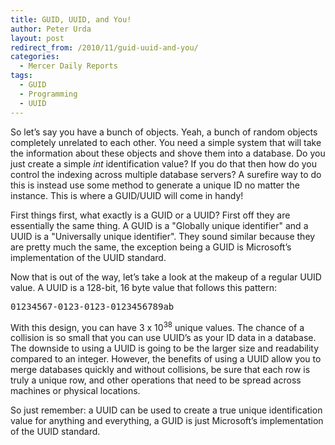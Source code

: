 ```yaml
---
title: GUID, UUID, and You!
author: Peter Urda
layout: post
redirect_from: /2010/11/guid-uuid-and-you/
categories:
  - Mercer Daily Reports
tags:
  - GUID
  - Programming
  - UUID
---
```

So let&#8217;s say you have a bunch of objects. Yeah, a bunch of random objects completely unrelated to each other. You need a simple system that will take the information about these objects and shove them into a database. Do you just create a simple *int* identification value? If you do that then how do you control the indexing across multiple database servers? A surefire way to do this is instead use some method to generate a unique ID no matter the instance. This is where a GUID/UUID will come in handy!

First things first, what exactly is a GUID or a UUID? First off they are essentially the same thing. A GUID is a "Globally unique identifier" and a UUID is a "Universally unique identifier". They sound similar because they are pretty much the same, the exception being a GUID is Microsoft&#8217;s implementation of the UUID standard.

Now that is out of the way, let&#8217;s take a look at the makeup of a regular UUID value. A UUID is a 128-bit, 16 byte value that follows this pattern:

<pre class="brush: plain; title: ; notranslate" title="">01234567-0123-0123-0123456789ab
</pre>

With this design, you can have 3 x 10<sup>38</sup> unique values. The chance of a collision is so small that you can use UUID&#8217;s as your ID data in a database. The downside to using a UUID is going to be the larger size and readability compared to an integer. However, the benefits of using a UUID allow you to merge databases quickly and without collisions, be sure that each row is truly a unique row, and other operations that need to be spread across machines or physical locations.

So just remember: a UUID can be used to create a true unique identification value for anything and everything, a GUID is just Microsoft&#8217;s implementation of the UUID standard.
